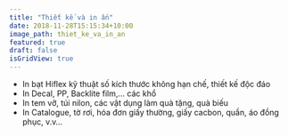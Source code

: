 ```yaml
---
title: "Thiết kế và in ấn"
date: 2018-11-28T15:15:34+10:00
image_path: thiet_ke_va_in_an
featured: true
draft: false
isGridView: true
---
```


- In bạt Hiflex kỹ thuật số kích thước không hạn chế, thiết kế độc đáo
- In Decal, PP, Backlite film,… các khổ
- In tem vỡ, túi nilon, các vật dụng làm quà tặng, quà biếu
- In Catalogue, tờ rơi, hóa đơn giấy thường, giấy cacbon, quần, áo đồng phục, v.v…

